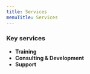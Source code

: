 ```yaml
---
title: Services
menuTitle: Services
---
```


### Key services

* **Training**
* **Consulting & Development**
* **Support**